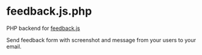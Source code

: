 # feedback.js.php
PHP backend for [feedback.js](https://github.com/niklasvh/feedback.js)

Send feedback form with screenshot and message from your users to your email.
